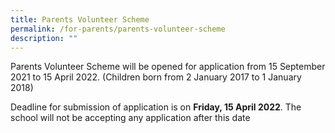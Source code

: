 ```yaml
---
title: Parents Volunteer Scheme
permalink: /for-parents/parents-volunteer-scheme
description: ""
---
```

<p>Parents Volunteer Scheme will be opened for application from 15 September 2021 to 15 April 2022. (Children born from 2 January 2017 to 1 January 2018)</p>
<p>Deadline for submission of application is on&nbsp;<strong>Friday, 15 April 2022</strong>. The school will not be accepting any application after this date</p>